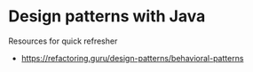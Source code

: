 # Design patterns with Java

Resources for quick refresher
- https://refactoring.guru/design-patterns/behavioral-patterns